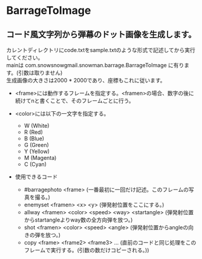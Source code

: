 # BarrageToImage
## コード風文字列から弾幕のドット画像を生成します。

カレントディレクトリにcode.txtをsample.txtのような形式で記述してから実行してください。  
mainは com.snowsnowgmail.snowman.barrage.BarrageToImage に有ります。(引数は取りません)  
生成画像の大きさは2000 * 2000であり、座標もこれに従います。

- \<frame>には動作するフレームを指定する。\<framen>の場合、数字の後に続けてnと書くことで、そのフレームごとに行う。
- \<color>には以下の一文字を指定する。
  - W (White)
  - R (Red)
  - B (Blue)
  - G (Green)
  - Y (Yellow)
  - M (Magenta)
  - C (Cyan)

- 使用できるコード
  - \#barragephoto \<frame> (一番最初に一回だけ記述。このフレームの写真を撮る。)
  - enemyset \<framen> \<x> \<y>  (弾発射位置をここにする。)
  - allway \<framen> \<color> \<speed> \<way> \<startangle> (弾発射位置からstartangleよりway数の全方向弾を放つ。)
  - shot \<framen> \<color> \<speed> \<angle> (弾発射位置からangleの向きの弾を放つ。)
  - copy \<frame> \<frame2> \<frame3> ... (直前のコードと同じ処理をこのフレームで実行する。(引数の数だけコピーされる。))

